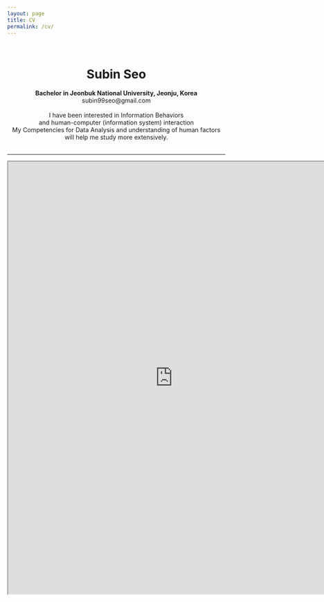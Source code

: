 ```yaml
---
layout: page
title: CV
permalink: /cv/
---
```

 
&nbsp;  

# <center> Subin Seo </center>  
  
<center><strong> Bachelor in Jeonbuk National University, Jeonju, Korea </strong> </center>   
<center>subin99seo@gmail.com </center>     
<br> 
<center> I have been interested in Information Behaviors</center>    
<center> and human-computer (information system) interaction </center> 
<center> My Competencies for Data Analysis and understanding of human factors will help me study more extensively. </center>  
&nbsp;            

-----

<iframe src="https://drive.google.com/file/d/1USB02gCJIrQ3bS2vXog_g7_AYpbnJDmr/preview" width="760" height="1000" type="application/pdf">
<iframe src="/assets/test.pdf#toolbar=0&navpanes=0&scrollbar=0"></iframe>

<br> <br> <br> <br> 